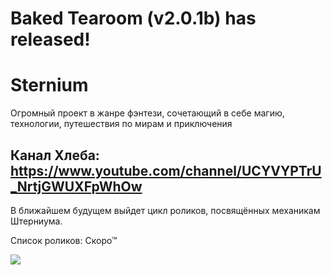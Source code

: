 # Baked Tearoom (v2.0.1b) has released!
# Sternium
Огромный проект в жанре фэнтези, сочетающий в себе магию, технологии, путешествия по мирам и приключения

## Канал Хлеба: https://www.youtube.com/channel/UCYVYPTrU_NrtjGWUXFpWhOw
В ближайшем будущем выйдет цикл роликов, посвящённых механикам Штерниума.

Список роликов: Скоро™


<img src="https://media1.tenor.com/m/p2cHZo-BWmgAAAAd/сносимнахуй-непонравилось.gif">
